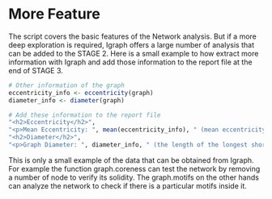 # More Feature
The script covers the basic features of the Network analysis. But if a more deep exploration is required, Igraph offers a large number of analysis that can be added to the STAGE 2. Here is a small example to how extract more information with Igraph and add those information to the report file at the end of STAGE 3.

```R
# Other information of the graph
eccentricity_info <- eccentricity(graph) 
diameter_info <- diameter(graph)

# Add these information to the report file
"<h2>Eccentricity</h2>",
"<p>Mean Eccentricity: ", mean(eccentricity_info), " (mean eccentricity across all nodes. High values = nodes are far from each other in terms of the shortest path length.)</p>",
"<h2>Diameter</h2>",
"<p>Graph Diameter: ", diameter_info, " (the length of the longest shortest path in the graph.)</p>"
```

This is only a small example of the data that can be obtained from Igraph. For example the function graph.coreness can test the network by removing a number of node to verify its solidity. The graph.motifs on the other hands can analyze the network to check if there is a particular motifs inside it.
